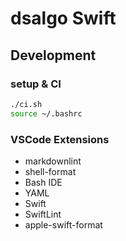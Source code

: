 # dsalgo Swift

## Development

### setup & CI

```sh
./ci.sh
source ~/.bashrc
```

### VSCode Extensions

- markdownlint
- shell-format
- Bash IDE
- YAML
- Swift
- SwiftLint
- apple-swift-format
